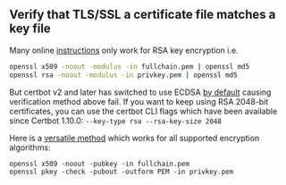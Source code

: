 ## Verify that TLS/SSL a certificate file matches a key file

Many online [instructions](https://www.ibm.com/support/pages/how-verify-if-private-key-matches-certificate) only work for RSA key encryption i.e.

```bash
openssl x509 -noout -modulus -in fullchain.pem | openssl md5
openssl rsa -noout -modulus -in privkey.pem | openssl md5
```

But certbot v2 and later has switched to use ECDSA [by default](https://community.letsencrypt.org/t/ecdsa-certificates-by-default-and-other-upcoming-changes-in-certbot-2-0/177013) causing verification method above fail. If you want to keep using RSA 2048-bit certificates, you can use the certbot CLI flags which have been available since Certbot 1.10.0: `--key-type rsa --rsa-key-size 2048`

Here is a [versatile method](https://security.stackexchange.com/a/141620) which works for all supported encryption algorithms:

```
openssl x509 -noout -pubkey -in fullchain.pem
openssl pkey -check -pubout -outform PEM -in privkey.pem
```

